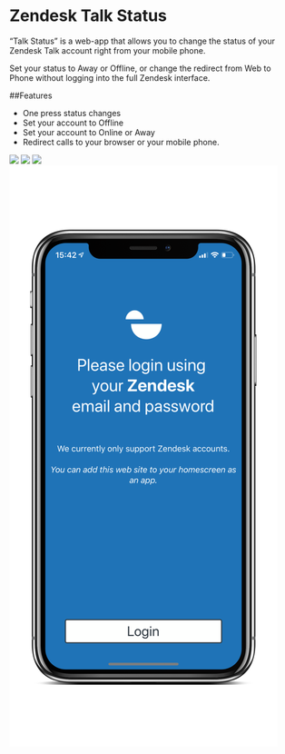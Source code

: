# Zendesk Talk Status

“Talk Status” is a web-app that allows you to change the status of your Zendesk Talk account right from your mobile phone. 

Set your status to Away or Offline, or change the redirect from Web to Phone without logging into the full Zendesk interface.

##Features
* One press status changes
* Set your account to Offline
* Set your account to Online or Away
* Redirect calls to your browser or your mobile phone.

![](https://talk.premiumplus.io/assets/talk1.PNG) ![](https://talk.premiumplus.io/assets/talk2.PNG) ![](https://talk.premiumplus.io/assets/talk3.PNG) ![](assets/talk4.PNG)


